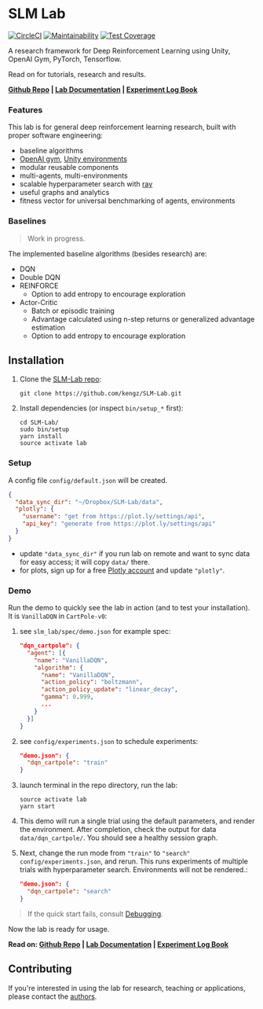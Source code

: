 # SLM Lab
[![CircleCI](https://circleci.com/gh/kengz/SLM-Lab.svg?style=shield)](https://circleci.com/gh/kengz/SLM-Lab) [![Maintainability](https://api.codeclimate.com/v1/badges/20c6a124c468b4d3e967/maintainability)](https://codeclimate.com/github/kengz/SLM-Lab/maintainability) [![Test Coverage](https://api.codeclimate.com/v1/badges/20c6a124c468b4d3e967/test_coverage)](https://codeclimate.com/github/kengz/SLM-Lab/test_coverage)

A research framework for Deep Reinforcement Learning using Unity, OpenAI Gym, PyTorch, Tensorflow.

Read on for tutorials, research and results.

**[Github Repo](https://github.com/kengz/SLM-Lab) | [Lab Documentation](https://kengz.gitbooks.io/slm-lab/content/) | [Experiment Log Book](https://lgraesser.gitbooks.io/slm-experiment-log/content/)**

### Features

This lab is for general deep reinforcement learning research, built with proper software engineering:

- baseline algorithms
- [OpenAI gym](https://github.com/openai/gym), [Unity environments](https://github.com/Unity-Technologies/ml-agents)
- modular reusable components
- multi-agents, multi-environments
- scalable hyperparameter search with [ray](https://github.com/ray-project/ray)
- useful graphs and analytics
- fitness vector for universal benchmarking of agents, environments

### Baselines

>Work in progress.

The implemented baseline algorithms (besides research) are:
- DQN
- Double DQN
- REINFORCE
    - Option to add entropy to encourage exploration
- Actor-Critic
    - Batch or episodic training
    - Advantage calculated using n-step returns or generalized advantage estimation
    - Option to add entropy to encourage exploration

## Installation

1. Clone the [SLM-Lab repo](https://github.com/kengz/SLM-Lab):
    ```shell
    git clone https://github.com/kengz/SLM-Lab.git
    ```

2. Install dependencies (or inspect `bin/setup_*` first):
    ```shell
    cd SLM-Lab/
    sudo bin/setup
    yarn install
    source activate lab
    ```

### Setup

A config file `config/default.json` will be created.

```json
{
  "data_sync_dir": "~/Dropbox/SLM-Lab/data",
  "plotly": {
    "username": "get from https://plot.ly/settings/api",
    "api_key": "generate from https://plot.ly/settings/api"
  }
}
```

- update `"data_sync_dir"` if you run lab on remote and want to sync data for easy access; it will copy `data/` there.
- for plots, sign up for a free [Plotly account](https://plot.ly/) and update `"plotly"`.

### Demo

Run the demo to quickly see the lab in action (and to test your installation). It is `VanillaDQN` in `CartPole-v0`:

1. see `slm_lab/spec/demo.json` for example spec:
    ```json
    "dqn_cartpole": {
      "agent": [{
        "name": "VanillaDQN",
        "algorithm": {
          "name": "VanillaDQN",
          "action_policy": "boltzmann",
          "action_policy_update": "linear_decay",
          "gamma": 0.999,
          ...
        }
      }]
    }
    ```

2. see `config/experiments.json` to schedule experiments:
    ```json
    "demo.json": {
      "dqn_cartpole": "train"
    }
    ```

3. launch terminal in the repo directory, run the lab:
    ```shell
    source activate lab
    yarn start
    ```

4. This demo will run a single trial using the default parameters, and render the environment. After completion, check the output for data `data/dqn_cartpole/`. You should see a healthy session graph.

5. Next, change the run mode from `"train"` to `"search"`  `config/experiments.json`, and rerun. This runs experiments of multiple trials with hyperparameter search. Environments will not be rendered.:
    ```json
    "demo.json": {
      "dqn_cartpole": "search"
    }
    ```

>If the quick start fails, consult [Debugging](https://kengz.gitbooks.io/slm-lab/content/debugging.html).

Now the lab is ready for usage.

**Read on: [Github Repo](https://github.com/kengz/SLM-Lab) | [Lab Documentation](https://kengz.gitbooks.io/slm-lab/content/) | [Experiment Log Book](https://lgraesser.gitbooks.io/slm-experiment-log/content/)**

## Contributing

If you're interested in using the lab for research, teaching or applications, please contact the [authors](https://twitter.com/kengzwl).
